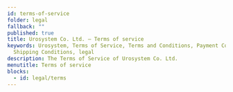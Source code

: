 ```yaml
---
id: terms-of-service
folder: legal
fallback: ""
published: true
title: Urosystem Co. Ltd. – Terms of service
keywords: Urosystem, Terms of Service, Terms and Conditions, Payment Conditions,
  Shipping Conditions, legal
description: The Terms of Service of Urosystem Co. Ltd.
menutitle: Terms of service
blocks:
  - id: legal/terms
---
```

